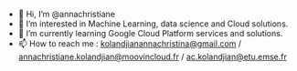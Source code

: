 - 👋 Hi, I’m @annachristiane
- 👀 I’m interested in Machine Learning, data science and Cloud solutions.
- 🌱 I’m currently learning Google Cloud Platform services and solutions.
- 📫 How to reach me : kolandjianannachristina@gmail.com / annachristiane.kolandjian@moovincloud.fr / ac.kolandjian@etu.emse.fr

<!---
annachristiane/annachristiane is a ✨ special ✨ repository because its `README.md` (this file) appears on your GitHub profile.
You can click the Preview link to take a look at your changes.
--->
